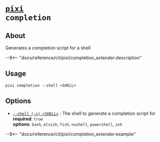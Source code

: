 <!--- This file is autogenerated. Do not edit manually! -->
# <code>[pixi](../pixi.md) completion</code>

## About
Generates a completion script for a shell

--8<-- "docs/reference/cli/pixi/completion_extender:description"

## Usage
```
pixi completion --shell <SHELL>
```

## Options
- <a id="arg---shell" href="#arg---shell">`--shell (-s) <SHELL>`</a>
:  The shell to generate a completion script for
<br>**required**: `true`
<br>**options**: `bash`, `elvish`, `fish`, `nushell`, `powershell`, `zsh`

--8<-- "docs/reference/cli/pixi/completion_extender:example"
